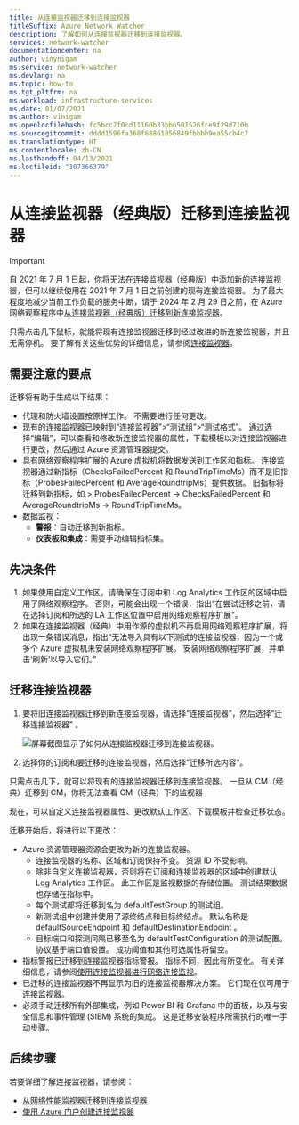```yaml
---
title: 从连接监视器迁移到连接监视器
titleSuffix: Azure Network Watcher
description: 了解如何从连接监视器迁移到连接监视器。
services: network-watcher
documentationcenter: na
author: vinynigam
ms.service: network-watcher
ms.devlang: na
ms.topic: how-to
ms.tgt_pltfrm: na
ms.workload: infrastructure-services
ms.date: 01/07/2021
ms.author: vinigam
ms.openlocfilehash: fc5bcc7f0cd11160b33bb6501526fce9f29d710b
ms.sourcegitcommit: dddd1596fa368f68861856849fbbbb9ea55cb4c7
ms.translationtype: HT
ms.contentlocale: zh-CN
ms.lasthandoff: 04/13/2021
ms.locfileid: "107366379"
---
```

# <a name="migrate-to-connection-monitor-from-connection-monitor-classic"></a>从连接监视器（经典版）迁移到连接监视器

> [!IMPORTANT]
> 自 2021 年 7 月 1 日起，你将无法在连接监视器（经典版）中添加新的连接监视器，但可以继续使用在 2021 年 7 月 1 日之前创建的现有连接监视器。 为了最大程度地减少当前工作负载的服务中断，请于 2024 年 2 月 29 日之前，在 Azure 网络观察程序中[从连接监视器（经典版）迁移到新连接监视器](migrate-to-connection-monitor-from-connection-monitor-classic.md)。

只需点击几下鼠标，就能将现有连接监视器迁移到经过改进的新连接监视器，并且无需停机。 要了解有关这些优势的详细信息，请参阅[连接监视器](./connection-monitor-overview.md)。

## <a name="key-points-to-note"></a>需要注意的要点

迁移将有助于生成以下结果：

* 代理和防火墙设置按原样工作。 不需要进行任何更改。 
* 现有的连接监视器已映射到“连接监视器”>“测试组”>“测试格式”。 通过选择“编辑”，可以查看和修改新连接监视器的属性，下载模板以对连接监视器进行更改，然后通过 Azure 资源管理器提交。 
* 具有网络观察程序扩展的 Azure 虚拟机将数据发送到工作区和指标。 连接监视器通过新指标（ChecksFailedPercent 和 RoundTripTimeMs）而不是旧指标（ProbesFailedPercent 和 AverageRoundtripMs）提供数据。 旧指标将迁移到新指标，如 > ProbesFailedPercent -> ChecksFailedPercent 和 AverageRoundtripMs -> RoundTripTimeMs。
* 数据监视：
   * **警报**：自动迁移到新指标。
   * **仪表板和集成**：需要手动编辑指标集。 
    
## <a name="prerequisites"></a>先决条件

1. 如果使用自定义工作区，请确保在订阅中和 Log Analytics 工作区的区域中启用了网络观察程序。 否则，可能会出现一个错误，指出“在尝试迁移之前，请在选择订阅和所选的 LA 工作区位置中启用网络观察程序扩展”。
1. 如果在连接监视器（经典）中用作源的虚拟机不再启用网络观察程序扩展，将出现一条错误消息，指出“无法导入具有以下测试的连接监视器，因为一个或多个 Azure 虚拟机未安装网络观察程序扩展。 安装网络观察程序扩展，并单击‘刷新’以导入它们。”



## <a name="migrate-the-connection-monitors"></a>迁移连接监视器

1. 要将旧连接监视器迁移到新连接监视器，请选择“连接监视器”，然后选择“迁移连接监视器” 。

    ![屏幕截图显示了如何从连接监视器迁移到连接监视器。](./media/connection-monitor-2-preview/migrate-cm-to-cm-preview.png)
    
1. 选择你的订阅和要迁移的连接监视器，然后选择“迁移所选内容”。 

只需点击几下，就可以将现有的连接监视器迁移到连接监视器。 一旦从 CM（经典）迁移到 CM，你将无法查看 CM（经典）下的监视器

现在，可以自定义连接监视器属性、更改默认工作区、下载模板并检查迁移状态。 

迁移开始后，将进行以下更改： 
* Azure 资源管理器资源会更改为新的连接监视器。
    * 连接监视器的名称、区域和订阅保持不变。 资源 ID 不受影响。
    * 除非自定义连接监视器，否则将在订阅和连接监视器的区域中创建默认 Log Analytics 工作区。 此工作区是监视数据的存储位置。 测试结果数据也存储在指标中。
    * 每个测试都将迁移到名为 defaultTestGroup 的测试组。
    * 新测试组中创建并使用了源终结点和目标终结点。 默认名称是 defaultSourceEndpoint 和 defaultDestinationEndpoint 。
    * 目标端口和探测间隔已移至名为 defaultTestConfiguration 的测试配置。 协议基于端口值设置。 成功阈值和其他可选属性将留空。
* 指标警报已迁移到连接监视器指标警报。 指标不同，因此有所变化。 有关详细信息，请参阅[使用连接监视器进行网络连接监视](./connection-monitor-overview.md#metrics-in-azure-monitor)。
* 已迁移的连接监视器不再显示为旧的连接监视器解决方案。 它们现在仅可用于连接监视器。
* 必须手动迁移所有外部集成，例如 Power BI 和 Grafana 中的面板，以及与安全信息和事件管理 (SIEM) 系统的集成。 这是迁移安装程序所需执行的唯一手动步骤。

## <a name="next-steps"></a>后续步骤

若要详细了解连接监视器，请参阅：
* [从网络性能监视器迁移到连接监视器](./migrate-to-connection-monitor-from-network-performance-monitor.md)
* [使用 Azure 门户创建连接监视器](./connection-monitor-create-using-portal.md)
